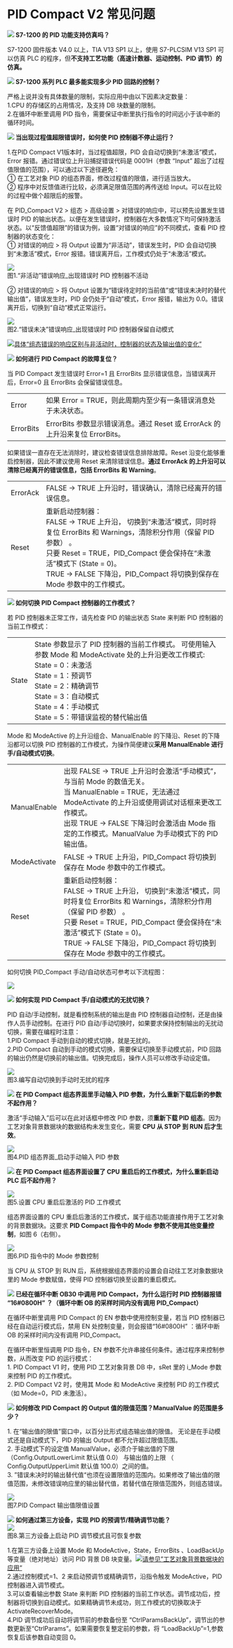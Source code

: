 # PID Compact V2 常见问题

**![](../../../../img/home/FAQ.png) S7-1200 的 PID 功能支持仿真吗？**

S7-1200 固件版本 V4.0 以上，TIA V13 SP1 以上，使用 S7-PLCSIM V13 SP1 可以仿真 PLC 的程序，但**不支持工艺功能（高速计数器、运动控制、PID 调节）的仿真。**

**![](../../../../img/home/FAQ.png) S7-1200 系列 PLC 最多能实现多少 PID 回路的控制？**

严格上说并没有具体数量的限制，实际应用中由以下因素决定数量：  
1.CPU 的存储区的占用情况，及支持 DB 块数量的限制。  
2.在循环中断里调用 PID 指令，需要保证中断里执行指令的时间远小于该中断的循环时间。

**![](../../../../img/home/FAQ.png) 当出现过程值超限错误时，如何使 PID 控制器不停止运行？**

1.在PID Compact V1版本时，当过程值超限，PID 会自动切换到“未激活”模式，Error 报错。通过错误位上升沿捕捉错误代码是 0001H（参数 “Input” 超出了过程值限值的范围），可以通过以下途径避免：  
① 在工艺对象 PID 的组态界面，修改过程值的限值，进行适当放大。  
② 程序中对反馈值进行比较，必须满足限值范围的再传送给 Input。可以在比较的过程中做个超限后的报警。

在 PID_Compact V2 > 组态 > 高级设置 > 对错误的响应中，可以预先设置发生错误时 PID 的输出状态。以便在发生错误时，控制器在大多数情况下均可保持激活状态。以“反馈值超限”的错误为例，设置“对错误的响应”的不同模式，查看 PID 控制器的状态变化：  
① 对错误的响应 \> 将 Output 设置为“非活动”，错误发生时，PID 会自动切换到“未激活”模式，Error 报错。错误离开后，工作模式仍处于“未激活”模式。

![](images/04-1.PNG)  
图1.“非活动”错误响应_出现错误时 PID 控制器不活动

② 对错误的响应 \> 将 Output 设置为“错误待定时的当前值”或“错误未决时的替代输出值”，错误发生时，PID 会仍处于“自动”模式，Error 报错，输出为 0.0。错误离开后，切换到“自动”模式正常运行。

![](images/04-2.PNG)  
图2.“错误未决”错误响应_出现错误时 PID 控制器保留自动模式

![](images/2.gif)[具体“组态错误的响应区别与非活动时，控制器的状态及输出值的变化”](02-Config.htm)

**![](../../../../img/home/FAQ.png) 如何进行 PID Compact 的故障复位？**

当 PID Compact 发生错误时 Error=1 且 ErrorBits 显示错误信息，当错误离开后，Error=0 且 ErrorBits 会保留错误信息。

|     |     |
| --- | --- |
| Error | 如果 Error = TRUE，则此周期内至少有一条错误消息处于未决状态。 |
| ErrorBits | ErrorBits 参数显示错误消息。通过 Reset 或 ErrorAck 的上升沿来复位 ErrorBits。 |

如果错误一直存在无法消除时，建议检查错误信息排除故障。Reset 沿变化能够重启控制器，因此不建议使用 Reset 来清除错误信息。**通过 ErrorAck 的上升沿可以清除已经离开的错误信息，包括 ErrorBits 和 Warning**。

|     |     |
| --- | --- |
| ErrorAck | FALSE -> TRUE 上升沿时，错误确认，清除已经离开的错误信息。 |
| Reset | 重新启动控制器：  <br>FALSE -> TRUE 上升沿， 切换到“未激活”模式，同时将复位 ErrorBits 和 Warnings，清除积分作用（保留 PID 参数） 。  <br>只要 Reset = TRUE，PID_Compact 便会保持在“未激活”模式下 (State = 0)。  <br>TRUE -> FALSE 下降沿，PID_Compact 将切换到保存在 Mode 参数中的工作模式。 |

**![](../../../../img/home/FAQ.png) 如何切换 PID Compact 控制器的工作模式？**

若 PID 控制器未正常工作，请先检查 PID 的输出状态 State 来判断 PID 控制器的当前工作模式：

|     |     |
| --- | --- |
| State | State 参数显示了 PID 控制器的当前工作模式。 可使用输入参数 Mode 和 ModeActivate 处的上升沿更改工作模式:  <br>State = 0：未激活  <br>State = 1：预调节  <br>State = 2：精确调节  <br>State = 3：自动模式  <br>State = 4：手动模式  <br>State = 5：带错误监视的替代输出值 |

Mode 和 ModeActive 的上升沿组合、ManualEnable 的下降沿、Reset 的下降沿都可以切换 PID 控制器的工作模式，为操作简便建议**采用 ManualEnable 进行手/自动模式切换**。

|     |     |
| --- | --- |
| ManualEnable | 出现 FALSE -> TRUE 上升沿时会激活“手动模式”，与当前 Mode 的数值无关。  <br>当 ManualEnable = TRUE，无法通过 ModeActivate 的上升沿或使用调试对话框来更改工作模式。  <br>出现 TRUE -> FALSE 下降沿时会激活由 Mode 指定的工作模式。ManualValue 为手动模式下的 PID 输出值。 |
| ModeActivate | FALSE -> TRUE 上升沿，PID_Compact 将切换到保存在 Mode 参数中的工作模式。 |
| Reset | 重新启动控制器：  <br>FALSE -> TRUE 上升沿， 切换到“未激活”模式，同时将复位 ErrorBits 和 Warnings，清除积分作用（保留 PID 参数） 。  <br>只要 Reset = TRUE，PID_Compact 便会保持在“未激活”模式下 (State = 0)。  <br>TRUE -> FALSE 下降沿，PID_Compact 将切换到保存在 Mode 参数中的工作模式。 |

如何切换 PID_Compact 手动/自动状态可参考以下流程图：

![](images/04-3.GIF)

**![](../../../../img/home/FAQ.png) 如何实现 PID Compact 手/自动模式的无扰切换？**

PID 自动/手动控制，就是看控制系统的输出是由 PID 控制器自动控制，还是由操作人员手动控制。在进行 PID 自动/手动切换时，如果要求保持控制输出的无扰动切换，需要在编程时注意：  
1.PID Compact 手动到自动的模式切换，就是无扰的。  
2.PID Compact 自动到手动的模式切换，需要保证切换至手动模式前，PID 回路的输出仍然是切换前的输出值。切换完成后，操作人员可以修改手动设定值。

![](images/04-4.PNG)  
图3.编写自动切换到手动时无扰的程序

**![](../../../../img/home/FAQ.png) 在 PID Compact 组态界面里手动输入 PID 参数，为什么重新下载后新的参数不起作用？**

激活“手动输入”后可以在此对话框中修改 PID 参数，须**重新下载 PID 组态**。因为工艺对象背景数据块的数据结构未发生变化，需要 **CPU 从 STOP 到 RUN 后才生效**。

![](images/04-5.PNG)  
图4.PID 组态界面_启动手动输入 PID 参数

**![](../../../../img/home/FAQ.png) 在 PID Compact 组态界面设置了 CPU 重启后的工作模式，为什么重新启动 PLC 后不起作用？**

![](images/04-6.PNG)  
图5.设置 CPU 重启后激活的 PID 工作模式

组态界面设置的 CPU 重启后激活的工作模式，属于组态功能直接作用于工艺对象的背景数据块。这要求 **PID Compact 指令中的 Mode 参数不使用其他变量控制**，如图 6（右侧）。

![](images/04-7.PNG)  
图6.PID 指令中的 Mode 参数控制

当 CPU 从 STOP 到 RUN 后，系统根据组态界面的设置会自动往工艺对象数据块里的 Mode 参数赋值，使得 PID 控制器切换至设置的重启模式。

**![](../../../../img/home/FAQ.png) 已经在循环中断 OB30 中调用 PID Compact，为什么运行时 PID 控制器报错 “16#0800H” ？（循环中断 OB 的采样时间内没有调用 PID_Compact）**

在循环中断里调用 PID Compact 的 EN 参数中使用控制变量，若当 PID 控制器已经在自动运行模式后，禁用 EN 处控制变量，则会报错“16#0800H” ：循环中断 OB 的采样时间内没有调用 PID_Compact。

在循环中断里恒调用 PID 指令，EN 参数不允许串接任何条件。通过程序来控制参数，从而改变 PID 的运行模式：  
1\. PID Compact V1 时，使用 PID 工艺对象背景 DB 中，sRet 里的 i_Mode 参数来控制 PID 的工作模式。  
2\. PID Compact V2 时，使用其 Mode 和 ModeActive 来控制 PID 的工作模式（如 Mode=0，PID 未激活）。

**![](../../../../img/home/FAQ.png) 如何修改 PID Compact 的 Output 值的限值范围？ManualValue 的范围是多少？**

1\. 在“输出值的限值”窗口中，以百分比形式组态输出值的限值。 无论是在手动模式还是自动模式下，PID 的输出 Output 都不允许超过限值范围。  
2\. 手动模式下的设定值 ManualValue，必须介于输出值的下限 （Config.OutputLowerLimit 默认值 0.0） 与输出值的上限 （ Config.OutputUpperLimit 默认值 100.0）之间的值。  
3\. ”错误未决时的输出替代值“也须在设置限值的范围内。如果修改了输出值的限值范围，未修改错误响应里的输出替代值，若替代值在限值范围外，则组态错误。

![](images/04-8.PNG)  
图7.PID Compact 输出值限值设置

**![](../../../../img/home/FAQ.png) 如何通过第三方设备，实现 PID 的预调节/精确调节功能？**  
![](images/04-9.PNG)  
图8.第三方设备上启动 PID 调节模式且可恢复参数

1.在第三方设备上设置 Mode 和 ModeActive，State，ErrorBits 、LoadBackUp等变量（绝对地址）访问 PID 背景 DB 块变量。![](images/2.gif)[请参见”工艺对象背景数据块的应用“](02-Config.md)  
2.通过控制模式=1、2 来启动预调节或精确调节，沿指令触发 ModeActive，PID 控制器进入调节模式。  
3.可以查看输出参数 State 来判断 PID 控制器的当前工作状态。调节成功后，控制器将切换到自动模式。如果精确调节未成功，则工作模式的切换取决于 ActivateRecoverMode。  
4.PID 调节成功后自动将调节前的参数备份至 “CtrlParamsBackUp”，调节出的参数更新至“CtrlParams”。如果需要恢复整定前的参数，将 “LoadBackUp”=1,参数恢复后该参数自动变回 0。